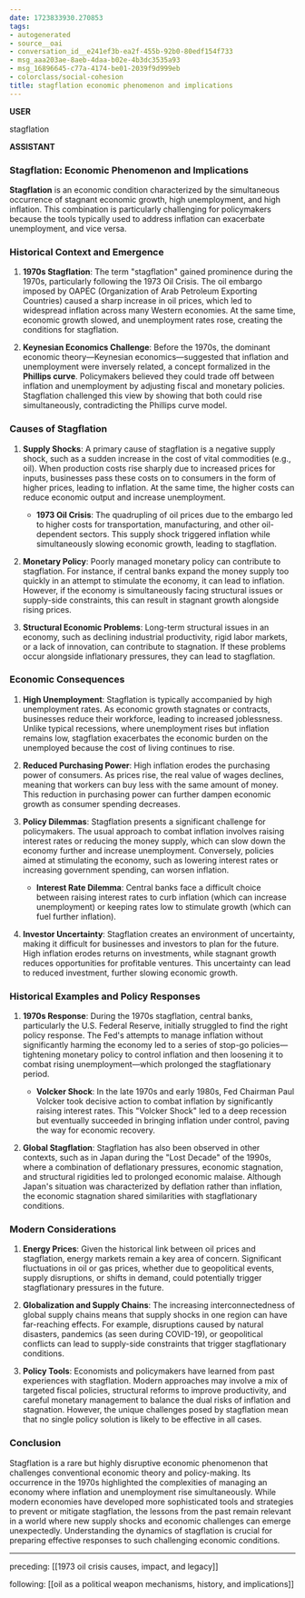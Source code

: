```yaml
---
date: 1723833930.270853
tags:
- autogenerated
- source__oai
- conversation_id__e241ef3b-ea2f-455b-92b0-80edf154f733
- msg_aaa203ae-8aeb-4daa-b02e-4b3dc3535a93
- msg_16896645-c77a-4174-be01-2039f9d999eb
- colorclass/social-cohesion
title: stagflation economic phenomenon and implications
---
```


**USER**

stagflation


**ASSISTANT**

### Stagflation: Economic Phenomenon and Implications

**Stagflation** is an economic condition characterized by the simultaneous occurrence of stagnant economic growth, high unemployment, and high inflation. This combination is particularly challenging for policymakers because the tools typically used to address inflation can exacerbate unemployment, and vice versa.

### Historical Context and Emergence

1. **1970s Stagflation**: The term "stagflation" gained prominence during the 1970s, particularly following the 1973 Oil Crisis. The oil embargo imposed by OAPEC (Organization of Arab Petroleum Exporting Countries) caused a sharp increase in oil prices, which led to widespread inflation across many Western economies. At the same time, economic growth slowed, and unemployment rates rose, creating the conditions for stagflation.

2. **Keynesian Economics Challenge**: Before the 1970s, the dominant economic theory—Keynesian economics—suggested that inflation and unemployment were inversely related, a concept formalized in the **Phillips curve**. Policymakers believed they could trade off between inflation and unemployment by adjusting fiscal and monetary policies. Stagflation challenged this view by showing that both could rise simultaneously, contradicting the Phillips curve model.

### Causes of Stagflation

1. **Supply Shocks**: A primary cause of stagflation is a negative supply shock, such as a sudden increase in the cost of vital commodities (e.g., oil). When production costs rise sharply due to increased prices for inputs, businesses pass these costs on to consumers in the form of higher prices, leading to inflation. At the same time, the higher costs can reduce economic output and increase unemployment.

   - **1973 Oil Crisis**: The quadrupling of oil prices due to the embargo led to higher costs for transportation, manufacturing, and other oil-dependent sectors. This supply shock triggered inflation while simultaneously slowing economic growth, leading to stagflation.

2. **Monetary Policy**: Poorly managed monetary policy can contribute to stagflation. For instance, if central banks expand the money supply too quickly in an attempt to stimulate the economy, it can lead to inflation. However, if the economy is simultaneously facing structural issues or supply-side constraints, this can result in stagnant growth alongside rising prices.

3. **Structural Economic Problems**: Long-term structural issues in an economy, such as declining industrial productivity, rigid labor markets, or a lack of innovation, can contribute to stagnation. If these problems occur alongside inflationary pressures, they can lead to stagflation.

### Economic Consequences

1. **High Unemployment**: Stagflation is typically accompanied by high unemployment rates. As economic growth stagnates or contracts, businesses reduce their workforce, leading to increased joblessness. Unlike typical recessions, where unemployment rises but inflation remains low, stagflation exacerbates the economic burden on the unemployed because the cost of living continues to rise.

2. **Reduced Purchasing Power**: High inflation erodes the purchasing power of consumers. As prices rise, the real value of wages declines, meaning that workers can buy less with the same amount of money. This reduction in purchasing power can further dampen economic growth as consumer spending decreases.

3. **Policy Dilemmas**: Stagflation presents a significant challenge for policymakers. The usual approach to combat inflation involves raising interest rates or reducing the money supply, which can slow down the economy further and increase unemployment. Conversely, policies aimed at stimulating the economy, such as lowering interest rates or increasing government spending, can worsen inflation.

   - **Interest Rate Dilemma**: Central banks face a difficult choice between raising interest rates to curb inflation (which can increase unemployment) or keeping rates low to stimulate growth (which can fuel further inflation).

4. **Investor Uncertainty**: Stagflation creates an environment of uncertainty, making it difficult for businesses and investors to plan for the future. High inflation erodes returns on investments, while stagnant growth reduces opportunities for profitable ventures. This uncertainty can lead to reduced investment, further slowing economic growth.

### Historical Examples and Policy Responses

1. **1970s Response**: During the 1970s stagflation, central banks, particularly the U.S. Federal Reserve, initially struggled to find the right policy response. The Fed's attempts to manage inflation without significantly harming the economy led to a series of stop-go policies—tightening monetary policy to control inflation and then loosening it to combat rising unemployment—which prolonged the stagflationary period.

   - **Volcker Shock**: In the late 1970s and early 1980s, Fed Chairman Paul Volcker took decisive action to combat inflation by significantly raising interest rates. This "Volcker Shock" led to a deep recession but eventually succeeded in bringing inflation under control, paving the way for economic recovery.

2. **Global Stagflation**: Stagflation has also been observed in other contexts, such as in Japan during the "Lost Decade" of the 1990s, where a combination of deflationary pressures, economic stagnation, and structural rigidities led to prolonged economic malaise. Although Japan's situation was characterized by deflation rather than inflation, the economic stagnation shared similarities with stagflationary conditions.

### Modern Considerations

1. **Energy Prices**: Given the historical link between oil prices and stagflation, energy markets remain a key area of concern. Significant fluctuations in oil or gas prices, whether due to geopolitical events, supply disruptions, or shifts in demand, could potentially trigger stagflationary pressures in the future.

2. **Globalization and Supply Chains**: The increasing interconnectedness of global supply chains means that supply shocks in one region can have far-reaching effects. For example, disruptions caused by natural disasters, pandemics (as seen during COVID-19), or geopolitical conflicts can lead to supply-side constraints that trigger stagflationary conditions.

3. **Policy Tools**: Economists and policymakers have learned from past experiences with stagflation. Modern approaches may involve a mix of targeted fiscal policies, structural reforms to improve productivity, and careful monetary management to balance the dual risks of inflation and stagnation. However, the unique challenges posed by stagflation mean that no single policy solution is likely to be effective in all cases.

### Conclusion

Stagflation is a rare but highly disruptive economic phenomenon that challenges conventional economic theory and policy-making. Its occurrence in the 1970s highlighted the complexities of managing an economy where inflation and unemployment rise simultaneously. While modern economies have developed more sophisticated tools and strategies to prevent or mitigate stagflation, the lessons from the past remain relevant in a world where new supply shocks and economic challenges can emerge unexpectedly. Understanding the dynamics of stagflation is crucial for preparing effective responses to such challenging economic conditions.


---

preceding: [[1973 oil crisis causes, impact, and legacy]]  


following: [[oil as a political weapon mechanisms, history, and implications]]